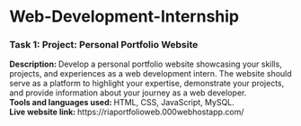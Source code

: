 # Web-Development-Internship 

<h3> Task 1: Project: Personal Portfolio Website </h3> 
<b>Description: </b> Develop a personal portfolio website showcasing your skills, projects, and experiences 
as a web development intern. The website should serve as a platform to highlight your expertise, 
demonstrate your projects, and provide information about your journey as a web developer. <br>
<b> Tools and languages used: </b> HTML, CSS, JavaScript, MySQL. <br>
<b>Live website link: </b> https://riaportfolioweb.000webhostapp.com/
